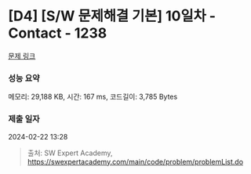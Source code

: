 # [D4] [S/W 문제해결 기본] 10일차 - Contact - 1238 

[문제 링크](https://swexpertacademy.com/main/code/problem/problemDetail.do?contestProbId=AV15B1cKAKwCFAYD) 

### 성능 요약

메모리: 29,188 KB, 시간: 167 ms, 코드길이: 3,785 Bytes

### 제출 일자

2024-02-22 13:28



> 출처: SW Expert Academy, https://swexpertacademy.com/main/code/problem/problemList.do